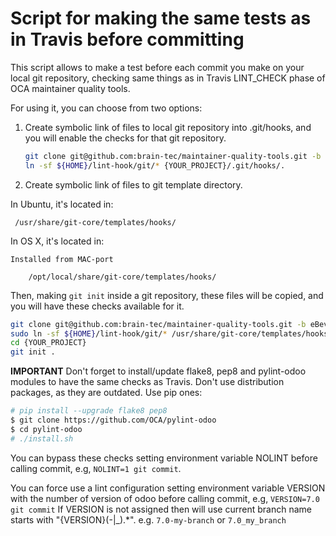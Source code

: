Script for making the same tests as in Travis before committing
===============================================================

This script allows to make a test before each commit you make on your local
git repository, checking same things as in Travis LINT_CHECK phase of
OCA maintainer quality tools.

For using it, you can choose from two options:

1. Create symbolic link of files to local git repository into .git/hooks, and you will enable the
   checks for that git repository.

   ```bash
   git clone git@github.com:brain-tec/maintainer-quality-tools.git -b eBev ${HOME}/lint-hook
   ln -sf ${HOME}/lint-hook/git/* {YOUR_PROJECT}/.git/hooks/.
   ```

2. Create symbolic link of files to git template directory.

  In Ubuntu, it's located in:

     /usr/share/git-core/templates/hooks/


  In OS X, it's located in:

    Installed from MAC-port

        /opt/local/share/git-core/templates/hooks/


Then, making `git init` inside a git repository, these files will be copied,
and you will have these checks available for it.

   ```bash
   git clone git@github.com:brain-tec/maintainer-quality-tools.git -b eBev ${HOME}/lint-hook
   sudo ln -sf ${HOME}/lint-hook/git/* /usr/share/git-core/templates/hooks/.
   cd {YOUR_PROJECT}
   git init .
   ```

**IMPORTANT** Don't forget to install/update flake8, pep8 and pylint-odoo modules to
have the same checks as Travis. Don't use distribution packages, as they are 
outdated. Use pip ones:

```bash
# pip install --upgrade flake8 pep8
$ git clone https://github.com/OCA/pylint-odoo
$ cd pylint-odoo
# ./install.sh
```

You can bypass these checks setting environment variable NOLINT before calling
commit, e.g, `NOLINT=1 git commit`.

You can force use a lint configuration setting environment variable VERSION with
the number of version of odoo before calling
commit, e.g, `VERSION=7.0 git commit`
If VERSION is not assigned then will use current branch name starts with "{VERSION}(-|_).*". e.g. `7.0-my-branch` or `7.0_my_branch`
